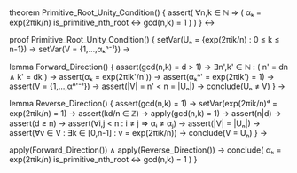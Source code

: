 theorem Primitive_Root_Unity_Condition() {
  assert(
    ∀n,k ∈ ℕ ⇒ (
      αₖ = exp(2πik/n) is_primitive_nth_root ↔ gcd(n,k) = 1
    )
  )
} ↔

proof Primitive_Root_Unity_Condition() {
  setVar(Uₙ = {exp(2πik/n) : 0 ≤ k ≤ n-1}) →
  setVar(V = {1,...,αₖⁿ⁻¹}) →
  
  lemma Forward_Direction() {
    assert(gcd(n,k) = d > 1) →
    ∃n',k' ∈ ℕ : (
      n' = dn ∧ k' = dk
    ) →
    assert(αₖ = exp(2πik'/n')) →
    assert(αₖⁿ' = exp(2πik') = 1) →
    assert(V = {1,...,αⁿ'⁻¹}) →
    assert(|V| = n' < n = |Uₙ|) →
    conclude(Uₙ ≠ V)
  } →

  lemma Reverse_Direction() {
    assert(gcd(n,k) = 1) →
    setVar(exp(2πik/n)ᵈ = exp(2πik/n) = 1) →
    assert(kd/n ∈ ℤ) →
    apply(gcd(n,k) = 1) →
    assert(n|d) →
    assert(d ≥ n) →
    assert(∀i,j < n : i ≠ j ⇒ αᵢ ≠ αⱼ) →
    assert(|V| = |Uₙ|) →
    assert(∀v ∈ V : ∃k ∈ [0,n-1] : v = exp(2πik/n)) →
    conclude(V = Uₙ)
  } →

  apply(Forward_Direction()) ∧
  apply(Reverse_Direction()) →
  conclude(
    αₖ = exp(2πik/n) is_primitive_nth_root ↔ gcd(n,k) = 1
  )
}